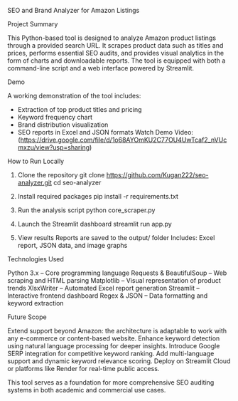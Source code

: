 SEO and Brand Analyzer for Amazon Listings

Project Summary

This Python-based tool is designed to analyze Amazon product listings through a provided search URL. It scrapes product data such as titles and prices, performs essential SEO audits, and provides visual analytics in the form of charts and downloadable reports. The tool is equipped with both a command-line script and a web interface powered by Streamlit.


Demo

A working demonstration of the tool includes:
- Extraction of top product titles and pricing
- Keyword frequency chart
- Brand distribution visualization
- SEO reports in Excel and JSON formats
Watch Demo Video:(https://drive.google.com/file/d/1o68AYOmKU2C77OU4UwTcaf2_nVUcmxzu/view?usp=sharing)

How to Run Locally

1. Clone the repository
   git clone https://github.com/Kugan222/seo-analyzer.git
   cd seo-analyzer

2. Install required packages
   pip install -r requirements.txt

3. Run the analysis script
   python core_scraper.py

4. Launch the Streamlit dashboard
   streamlit run app.py

5. View results
   Reports are saved to the output/ folder
   Includes: Excel report, JSON data, and image graphs

Technologies Used

Python 3.x – Core programming language
Requests & BeautifulSoup – Web scraping and HTML parsing
Matplotlib – Visual representation of product trends
XlsxWriter – Automated Excel report generation
Streamlit – Interactive frontend dashboard
Regex & JSON – Data formatting and keyword extraction

Future Scope

Extend support beyond Amazon: the architecture is adaptable to work with any e-commerce or content-based website.
Enhance keyword detection using natural language processing for deeper insights.
Introduce Google SERP integration for competitive keyword ranking.
Add multi-language support and dynamic keyword relevance scoring.
Deploy on Streamlit Cloud or platforms like Render for real-time public access.

This tool serves as a foundation for more comprehensive SEO auditing systems in both academic and commercial use cases.
